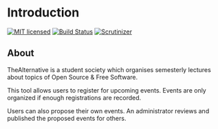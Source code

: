 # Introduction
[![MIT licensed](https://img.shields.io/badge/license-MIT-blue.svg)](./LICENSE) 
[![Build Status](https://api.travis-ci.com/TheAlternativeZurich/triage.svg?branch=master)](https://travis-ci.com/TheAlternativeZurich/triage)
[![Scrutinizer](https://scrutinizer-ci.com/g/TheAlternativeZurich/triage/badges/quality-score.png?b=master)](https://scrutinizer-ci.com/g/TheAlternativeZurich/triage)

## About
TheAlternative is a student society which organises semesterly lectures about topics of Open Source & Free Software.

This tool allows users to register for upcoming events. Events are only organized if enough registrations are recorded.

Users can also propose their own events. An administrator reviews and published the proposed events for others.
